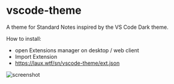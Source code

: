# vscode-theme

A theme for Standard Notes inspired by the VS Code Dark theme.

How to install:
- open Extensions manager on desktop / web client
- Import Extension
- https://laux.wtf/sn/vscode-theme/ext.json

![screenshot](https://laux.wtf/sn/vscode-theme/screenshot.png)

